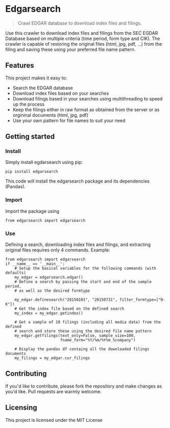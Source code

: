 # Edgarsearch
> Crawl EDGAR database to download index files and filings.

Use this crawler to download index files and filings from the SEC EGDAR Database based on multiple criteria (time period, form type and CIK). The crawler is capable of restoring the original files (html, jpg, pdf, ...) from the filing and saving these using your preferred file name pattern.


## Features

This project makes it easy to:
* Search the EDGAR database
* Download index files based on your searches
* Download filings based in your searches using multithreading to speed up the process
* Keep the filings either in raw format as obtained from the server or as orgininal documents (html, jpg, pdf)
* Use your own pattern for file names to suit your need

## Getting started
### Install

Simply install egdarsearch using pip:

```shell
pip install edgarsearch
```

This code will install the edgarsearch package and its dependencies (Pandas).


### Import

Import the package using

```shell
from edgarsearch import edgarsearch
```

### Use

Defining a search, downloading index files and filings, and extracting original files requires only 4 commands.
Example:

```shell
from edgarsearch import edgarsearch
if __name__ == '__main__':
    # Setup the basical variables for the following commands (with defaults)
    my_edgar = edgarsearch.edgar()
    # Define a search by passing the start and end of the sample period,
    # as well as the desired formtype

    my_edgar.definesearch("20150101", "20150731", filter_formtype=["8-K"])
    # Get the index file based on the defined search
    my_index = my_edgar.getindex()

    # Get a sample of 10 filings (including all media data) from the defined
    # search and store these using the desired file name pattern
    my_edgar.getfilings(text_only=False, sample_size=100,
                        fname_form="%Y/%m/%Y%m_%company")

    # Display the pandas df containg all the downloaded filings documents
    my_filings = my_edgar.cur_filings
```
## Contributing

If you'd like to contribute, please fork the repository and make changes as
you'd like. Pull requests are warmly welcome.

## Licensing

This project is licensed under the MIT License
